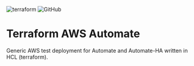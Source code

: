 ![terraform](https://github.com/mauroseb/tf_automate/actions/workflows/ci-base.yml/badge.svg)
![GitHub](https://img.shields.io/github/license/mauroseb/tf_automate)
# Terraform AWS Automate

Generic AWS test deployment for Automate and Automate-HA written in HCL (terraform).

